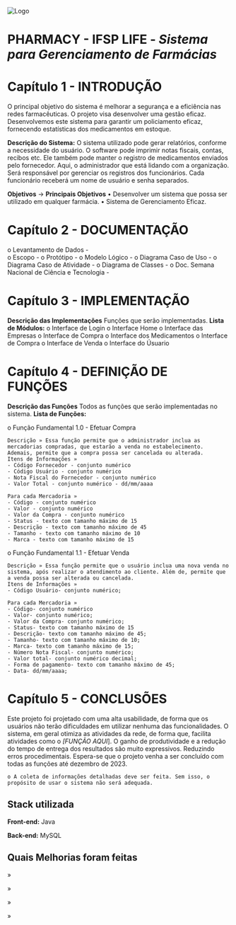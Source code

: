
![Logo](https://dev-to-uploads.s3.amazonaws.com/uploads/articles/th5xamgrr6se0x5ro4g6.png)


# **PHARMACY - IFSP LIFE** - *Sistema para Gerenciamento de Farmácias*

# Capítulo 1 - INTRODUÇÃO
O principal objetivo do sistema é melhorar a segurança e a eficiência nas redes farmacêuticas. O projeto visa desenvolver uma gestão eficaz. Desenvolvemos este sistema para garantir um policiamento eficaz, fornecendo estatísticas dos medicamentos em estoque.

**Descrição do Sistema:** 
O sistema utilizado pode gerar relatórios, conforme a necessidade do usuário. O software pode imprimir notas fiscais, contas, recibos etc. Ele também pode manter o registro de medicamentos enviados pelo fornecedor. Aqui, o administrador que está lidando com a organização. Será responsável por gerenciar os registros dos funcionários. Cada funcionário receberá um nome de usuário e senha separados.

**Objetivos**
-> **Principais Objetivos**
• Desenvolver um sistema que possa ser utilizado em qualquer farmácia.
• Sistema de Gerenciamento Eficaz.

# Capítulo 2 - DOCUMENTAÇÃO
o Levantamento de Dados -  
o Escopo -
o Protótipo -
o Modelo Lógico -
o Diagrama Caso de Uso -
o Diagrama Caso de Atividade - 
o Diagrama de Classes - 
o Doc. Semana Nacional de Ciência e Tecnologia - 


# Capítulo 3 - IMPLEMENTAÇÃO 
**Descrição das Implementações**
Funções que serão implementadas. 
**Lista de Módulos:**
o  Interface de Login
o  Interface Home
o  Interface das Empresas
o  Interface de Compra
o  Interface dos Medicamentos
o  Interface de Compra
o  Interface de Venda
o Interface do Úsuario

# Capítulo 4 - DEFINIÇÃO DE FUNÇÕES 
**Descrição das Funções**
Todos as funções que serão implementadas no sistema.
**Lista de Funções:**<p>

o Função Fundamental 1.0 - Efetuar Compra

    Descrição » Essa função permite que o administrador inclua as mercadorias compradas, que estarão a venda no estabelecimento. Ademais, permite que a compra possa ser cancelada ou alterada.
    Itens de Informações » 
    - Código Fornecedor - conjunto numérico
    - Código Usuário - conjunto numérico
    - Nota Fiscal do Fornecedor - conjunto numérico
    - Valor Total - conjunto numérico - dd/mm/aaaa

    Para cada Mercadoria » 
    - Código - conjunto numérico
    - Valor - conjunto numérico
    - Valor da Compra - conjunto numérico
    - Status - texto com tamanho máximo de 15
    - Descrição - texto com tamanho máximo de 45
    - Tamanho - texto com tamanho máximo de 10
    - Marca - texto com tamanho máximo de 15

o Função Fundamental 1.1 - Efetuar Venda

    Descrição » Essa função permite que o usuário inclua uma nova venda no sistema, após realizar o atendimento ao cliente. Além de, permite que a venda possa ser alterada ou cancelada.
    Itens de Informações » 
    - Código Usuário- conjunto numérico;

    Para cada Mercadoria » 
    - Código- conjunto numérico
    - Valor- conjunto numérico;
    - Valor da Compra- conjunto numérico;
    - Status- texto com tamanho máximo de 15
    - Descrição- texto com tamanho máximo de 45;
    - Tamanho- texto com tamanho máximo de 10;
    - Marca- texto com tamanho máximo de 15;
    - Número Nota Fiscal- conjunto numérico;
    - Valor total- conjunto numérico decimal;
    - Forma de pagamento- texto com tamanho máximo de 45;
    - Data- dd/mm/aaaa;

# Capítulo 5 - CONCLUSÕES
 Este projeto foi projetado com uma alta usabilidade, de forma que os usuários não terão dificuldades em utilizar nenhuma das funcionalidades. O sistema, em geral otimiza as atividades da rede, de forma que, facilita atividades como o *[FUNÇÃO AQUI*]. O ganho de produtividade e a redução do tempo de entrega dos resultados são muito expressivos. Reduzindo erros procedimentais. Espera-se que o projeto venha a ser concluído com todas as funções até dezembro de 2023.

    o A coleta de informações detalhadas deve ser feita. Sem isso, o propósito de usar o sistema não será adequada.

## Stack utilizada

**Front-end:** Java

**Back-end:** MySQL


## Quais Melhorias foram feitas

»

»


»

»
